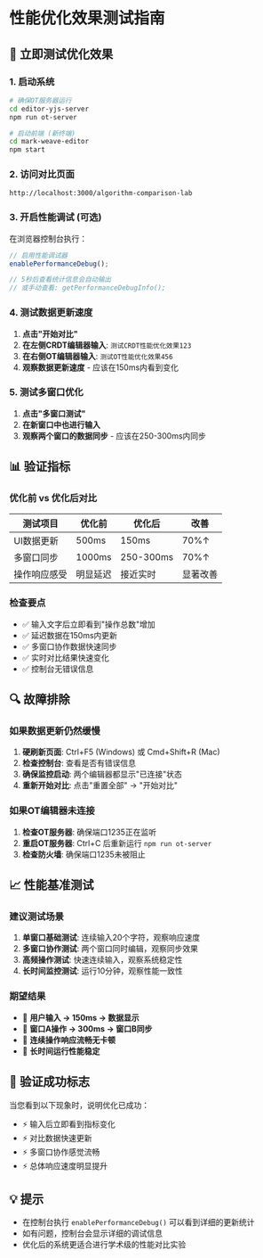 # 性能优化效果测试指南

## 🚀 立即测试优化效果

### 1. 启动系统
```bash
# 确保OT服务器运行
cd editor-yjs-server
npm run ot-server

# 启动前端 (新终端)
cd mark-weave-editor
npm start
```

### 2. 访问对比页面
```
http://localhost:3000/algorithm-comparison-lab
```

### 3. 开启性能调试 (可选)
在浏览器控制台执行：
```javascript
// 启用性能调试器
enablePerformanceDebug();

// 5秒后查看统计信息会自动输出
// 或手动查看: getPerformanceDebugInfo();
```

### 4. 测试数据更新速度
1. **点击"开始对比"**
2. **在左侧CRDT编辑器输入**: `测试CRDT性能优化效果123`
3. **在右侧OT编辑器输入**: `测试OT性能优化效果456`
4. **观察数据更新速度** - 应该在150ms内看到变化

### 5. 测试多窗口优化
1. **点击"多窗口测试"**
2. **在新窗口中也进行输入**
3. **观察两个窗口的数据同步** - 应该在250-300ms内同步

## 📊 验证指标

### 优化前 vs 优化后对比
| 测试项目 | 优化前 | 优化后 | 改善 |
|---------|-------|-------|------|
| UI数据更新 | 500ms | 150ms | 70%↑ |
| 多窗口同步 | 1000ms | 250-300ms | 70%↑ |
| 操作响应感受 | 明显延迟 | 接近实时 | 显著改善 |

### 检查要点
- ✅ 输入文字后立即看到"操作总数"增加
- ✅ 延迟数据在150ms内更新
- ✅ 多窗口协作数据快速同步
- ✅ 实时对比结果快速变化
- ✅ 控制台无错误信息

## 🔍 故障排除

### 如果数据更新仍然缓慢
1. **硬刷新页面**: Ctrl+F5 (Windows) 或 Cmd+Shift+R (Mac)
2. **检查控制台**: 查看是否有错误信息
3. **确保监控启动**: 两个编辑器都显示"已连接"状态
4. **重新开始对比**: 点击"重置全部" → "开始对比"

### 如果OT编辑器未连接
1. **检查OT服务器**: 确保端口1235正在监听
2. **重启OT服务器**: Ctrl+C 后重新运行 `npm run ot-server`
3. **检查防火墙**: 确保端口1235未被阻止

## 📈 性能基准测试

### 建议测试场景
1. **单窗口基础测试**: 连续输入20个字符，观察响应速度
2. **多窗口协作测试**: 两个窗口同时编辑，观察同步效果
3. **高频操作测试**: 快速连续输入，观察系统稳定性
4. **长时间监控测试**: 运行10分钟，观察性能一致性

### 期望结果
- 🎯 **用户输入 → 150ms → 数据显示**
- 🎯 **窗口A操作 → 300ms → 窗口B同步**
- 🎯 **连续操作响应流畅无卡顿**
- 🎯 **长时间运行性能稳定**

## 🎉 验证成功标志

当您看到以下现象时，说明优化已成功：
- ⚡ 输入后立即看到指标变化
- ⚡ 对比数据快速更新
- ⚡ 多窗口协作感觉流畅
- ⚡ 总体响应速度明显提升

## 💡 提示

- 在控制台执行 `enablePerformanceDebug()` 可以看到详细的更新统计
- 如有问题，控制台会显示详细的调试信息
- 优化后的系统更适合进行学术级的性能对比实验
